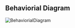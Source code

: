 ##  Behaviorial Diagram
                          
   ![BehaviorialDiagram](https://user-images.githubusercontent.com/101688566/164413294-5713a1bf-7659-4ad4-8092-939f3803cdbc.png)

